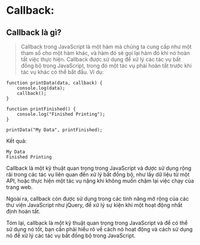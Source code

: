 # Callback:

## Callback là gì?
> Callback trong JavaScript là một hàm mà chúng ta cung cấp như một tham số cho một hàm khác, và hàm đó sẽ gọi lại hàm đó khi nó hoàn tất việc thực hiện. Callback được sử dụng để xử lý các tác vụ bất đồng bộ trong JavaScript, trong đó một tác vụ phải hoàn tất trước khi tác vụ khác có thể bắt đầu.
Ví dụ:
```
function printData(data, callback) {
    console.log(data);
    callback();
}

function printFinished() {
    console.log("Finished Printing");
}

printData("My Data", printFinished);
```

Kết quả:
```
My Data
Finished Printing
```
Callback là một kỹ thuật quan trọng trong JavaScript và được sử dụng rộng rãi trong các tác vụ liên quan đến xử lý bất đồng bộ, như lấy dữ liệu từ một API, hoặc thực hiện một tác vụ nặng khi không muốn chậm lại việc chạy của trang web.

Ngoài ra, callback còn được sử dụng trong các tính năng mở rộng của các thư viện JavaScript như jQuery, để xử lý sự kiện khi một hoạt động nhất định hoàn tất.

Tóm lại, callback là một kỹ thuật quan trọng trong JavaScript và để có thể sử dụng nó tốt, bạn cần phải hiểu rõ về cách nó hoạt động và cách sử dụng nó để xử lý các tác vụ bất đồng bộ trong JavaScript.